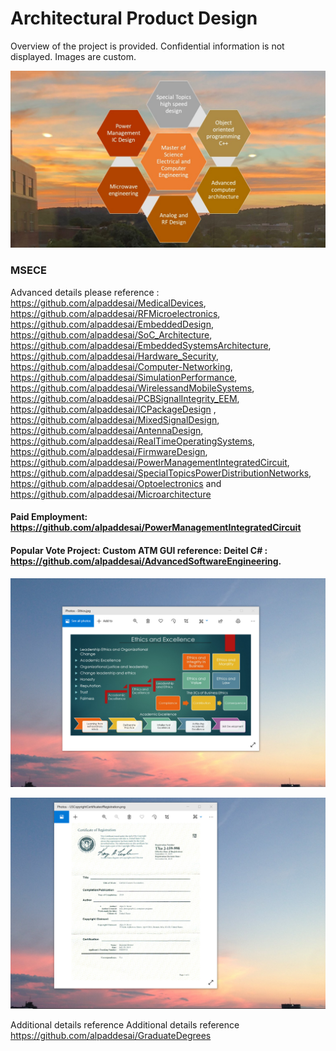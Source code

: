 # Architectural Product Design

Overview of the project is provided. Confidential information is not displayed. Images are custom.

![image](MSECE1.jpg)

### MSECE
Advanced details please reference : https://github.com/alpaddesai/MedicalDevices, https://github.com/alpaddesai/RFMicroelectronics, https://github.com/alpaddesai/EmbeddedDesign, https://github.com/alpaddesai/SoC_Architecture, https://github.com/alpaddesai/EmbeddedSystemsArchitecture, https://github.com/alpaddesai/Hardware_Security, https://github.com/alpaddesai/Computer-Networking, https://github.com/alpaddesai/SimulationPerformance, https://github.com/alpaddesai/WirelessandMobileSystems,  https://github.com/alpaddesai/PCBSignalIntegrity_EEM, https://github.com/alpaddesai/ICPackageDesign , https://github.com/alpaddesai/MixedSignalDesign, https://github.com/alpaddesai/AntennaDesign, https://github.com/alpaddesai/RealTimeOperatingSystems, https://github.com/alpaddesai/FirmwareDesign, https://github.com/alpaddesai/PowerManagementIntegratedCircuit, https://github.com/alpaddesai/SpecialTopicsPowerDistributionNetworks, https://github.com/alpaddesai/Optoelectronics and https://github.com/alpaddesai/Microarchitecture 

#### Paid Employment: https://github.com/alpaddesai/PowerManagementIntegratedCircuit
#### Popular Vote Project: Custom ATM GUI reference: Deitel C# : https://github.com/alpaddesai/AdvancedSoftwareEngineering.

![image](EthicsandExcellence.png)

![image](USCopyrightCertificate.png)

Additional details reference Additional details reference https://github.com/alpaddesai/GraduateDegrees 
